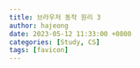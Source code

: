 ```yaml
---
title: 브라우저 동작 원리 3
author: hajeong
date: 2023-05-12 11:33:00 +0800
categories: [Study, CS]
tags: [favicon]
---
```

